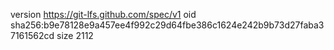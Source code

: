 version https://git-lfs.github.com/spec/v1
oid sha256:b9e78128e9a457ee4f992c29d64fbe386c1624e242b9b73d27faba37161562cd
size 2112
